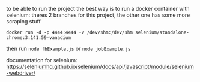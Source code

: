 to be able to run the project the best way is to run a docker container with selenium:
theres 2 branches for this project, the other one has some more scraping stuff

``docker run -d -p 4444:4444 -v /dev/shm:/dev/shm selenium/standalone-chrome:3.141.59-vanadium``

then run 
`node fbExample.js` 
or 
`node jobExample.js`

documentation for selenium:
https://seleniumhq.github.io/selenium/docs/api/javascript/module/selenium-webdriver/